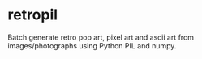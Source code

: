 # retropil
Batch generate retro pop art, pixel art and ascii art from images/photographs using Python PIL and numpy.
